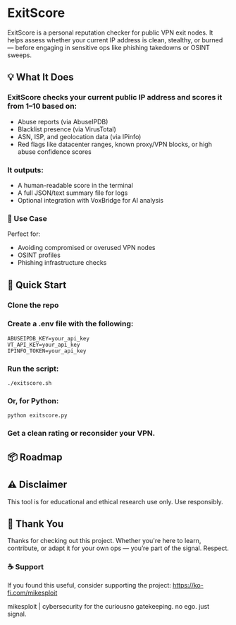 # ExitScore

ExitScore is a personal reputation checker for public VPN exit nodes. It helps assess whether your current IP address is clean, stealthy, or burned — before engaging in sensitive ops like phishing takedowns or OSINT sweeps.

## 💡 What It Does

### ExitScore checks your current public IP address and scores it from 1–10 based on:

- Abuse reports (via AbuseIPDB)
- Blacklist presence (via VirusTotal)
- ASN, ISP, and geolocation data (via IPinfo)
- Red flags like datacenter ranges, known proxy/VPN blocks, or high abuse confidence scores

### It outputs:

- A human-readable score in the terminal
- A full JSON/text summary file for logs
- Optional integration with VoxBridge for AI analysis

### 🚪 Use Case

Perfect for:

- Avoiding compromised or overused VPN nodes
- OSINT profiles
- Phishing infrastructure checks

## 🚀 Quick Start

### Clone the repo

### Create a .env file with the following:

```
ABUSEIPDB_KEY=your_api_key
VT_API_KEY=your_api_key
IPINFO_TOKEN=your_api_key
```

### Run the script:

```
./exitscore.sh
```

### Or, for Python:

```
python exitscore.py
```

### Get a clean rating or reconsider your VPN.

## 📦 Roadmap

## ⚠️ Disclaimer

This tool is for educational and ethical research use only. Use responsibly.

## 🙏 Thank You

Thanks for checking out this project. Whether you're here to learn, contribute, or adapt it for your own ops — you’re part of the signal. Respect.

### ☕ Support

If you found this useful, consider supporting the project: https://ko-fi.com/mikesploit

mikesploit | cybersecurity for the curiousno gatekeeping. no ego. just signal.

